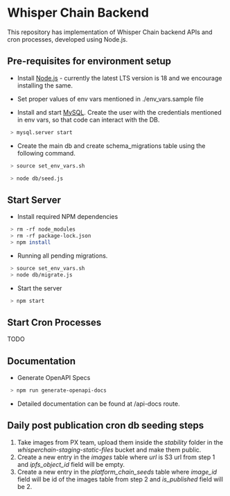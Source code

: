 # Whisper Chain Backend
This repository has implementation of Whisper Chain backend APIs and cron processes, developed using Node.js.

## Pre-requisites for environment setup

* Install [Node.js](https://nodejs.org/en/download/) - currently the latest LTS version is 18 and we encourage installing the same.

* Set proper values of env vars mentioned in ./env_vars.sample file

* Install and start [MySQL](https://www.mysql.com/downloads/). Create the user with the credentials mentioned in env vars, so that code can interact with the DB.
```sh
 > mysql.server start
```

* Create the main db and create schema_migrations table using the following command.
```sh
 > source set_env_vars.sh

 > node db/seed.js
```

## Start Server
* Install required NPM dependencies
```sh
 > rm -rf node_modules
 > rm -rf package-lock.json
 > npm install
```

* Running all pending migrations.
```sh
 > source set_env_vars.sh
 > node db/migrate.js
```

* Start the server
```sh
 > npm start
```
## Start Cron Processes
TODO

## Documentation

* Generate OpenAPI Specs
```sh
 > npm run generate-openapi-docs
```

* Detailed documentation can be found at <domain>/api-docs route.

## Daily post publication cron db seeding steps
1. Take images from PX team, upload them inside the *stability* folder in the *whisperchain-staging-static-files* bucket and make them public.
2. Create a new entry in the *images* table where *url* is S3 url from step 1 and *ipfs_object_id* field will be empty.
3. Create a new entry in the *platform_chain_seeds* table where *image_id* field will be id of the images table from step 2 and *is_published* field will be 2. 
